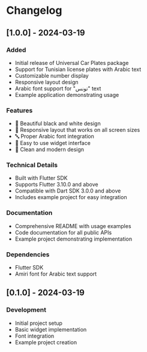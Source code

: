 # Changelog

## [1.0.0] - 2024-03-19

### Added
- Initial release of Universal Car Plates package
- Support for Tunisian license plates with Arabic text
- Customizable number display
- Responsive layout design
- Arabic font support for "تونس" text
- Example application demonstrating usage

### Features
- 🎨 Beautiful black and white design
- 📱 Responsive layout that works on all screen sizes
- 🔤 Proper Arabic font integration
- 🎯 Easy to use widget interface
- 🎨 Clean and modern design

### Technical Details
- Built with Flutter SDK
- Supports Flutter 3.10.0 and above
- Compatible with Dart SDK 3.0.0 and above
- Includes example project for easy integration

### Documentation
- Comprehensive README with usage examples
- Code documentation for all public APIs
- Example project demonstrating implementation

### Dependencies
- Flutter SDK
- Amiri font for Arabic text support

## [0.1.0] - 2024-03-19

### Development
- Initial project setup
- Basic widget implementation
- Font integration
- Example project creation
